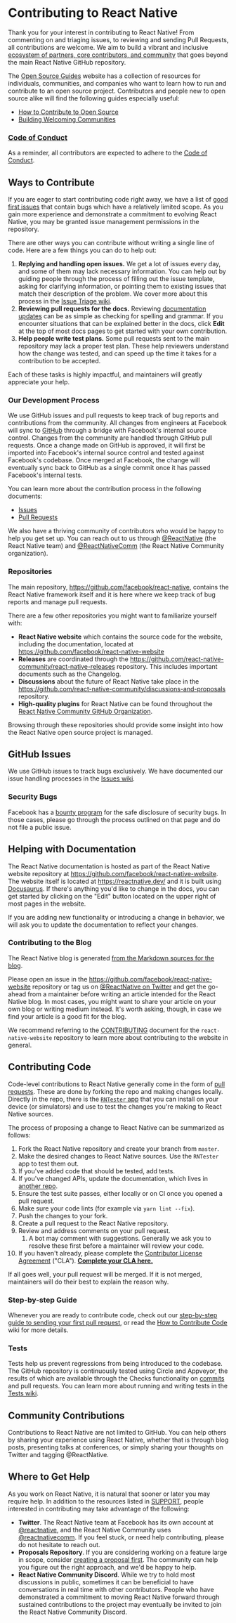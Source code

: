 # Contributing to React Native

Thank you for your interest in contributing to React Native! From commenting on and triaging issues, to reviewing and sending Pull Requests, all contributions are welcome. We aim to build a vibrant and inclusive [ecosystem of partners, core contributors, and community](ECOSYSTEM.md) that goes beyond the main React Native GitHub repository.

The [Open Source Guides](https://opensource.guide/) website has a collection of resources for individuals, communities, and companies who want to learn how to run and contribute to an open source project. Contributors and people new to open source alike will find the following guides especially useful:

* [How to Contribute to Open Source](https://opensource.guide/how-to-contribute/)
* [Building Welcoming Communities](https://opensource.guide/building-community/)


### [Code of Conduct](https://github.com/facebook/react/blob/master/CODE_OF_CONDUCT.md)

As a reminder, all contributors are expected to adhere to the [Code of Conduct](https://github.com/facebook/react/blob/master/CODE_OF_CONDUCT.md).

## Ways to Contribute

If you are eager to start contributing code right away, we have a list of [good first issues](https://github.com/facebook/react-native/labels/good%20first%20issue) that contain bugs which have a relatively limited scope. As you gain more experience and demonstrate a commitment to evolving React Native, you may be granted issue management permissions in the repository.

There are other ways you can contribute without writing a single line of code. Here are a few things you can do to help out:

1. **Replying and handling open issues.** We get a lot of issues every day, and some of them may lack necessary information. You can help out by guiding people through the process of filling out the issue template, asking for clarifying information, or pointing them to existing issues that match their description of the problem. We cover more about this process in the [Issue Triage wiki](https://github.com/facebook/react-native/wiki/Issues#triage).
2. **Reviewing pull requests for the docs.** Reviewing [documentation updates](https://github.com/facebook/react-native-website/pulls) can be as simple as checking for spelling and grammar. If you encounter situations that can be explained better in the docs, click **Edit** at the top of most docs pages to get started with your own contribution.
3. **Help people write test plans.** Some pull requests sent to the main repository may lack a proper test plan. These help reviewers understand how the change was tested, and can speed up the time it takes for a contribution to be accepted.

Each of these tasks is highly impactful, and maintainers will greatly appreciate your help.

### Our Development Process

We use GitHub issues and pull requests to keep track of bug reports and contributions from the community. All changes from engineers at Facebook will sync to [GitHub](https://github.com/facebook/react-native) through a bridge with Facebook's internal source control. Changes from the community are handled through GitHub pull requests. Once a change made on GitHub is approved, it will first be imported into Facebook's internal source control and tested against Facebook's codebase. Once merged at Facebook, the change will eventually sync back to GitHub as a single commit once it has passed Facebook's internal tests.

You can learn more about the contribution process in the following documents:

* [Issues](https://github.com/facebook/react-native/wiki/Issues)
* [Pull Requests](https://github.com/facebook/react-native/wiki/Pull-Requests)

We also have a thriving community of contributors who would be happy to help you get set up. You can reach out to us through [@ReactNative](http://twitter.com/reactnative) (the React Native team) and [@ReactNativeComm](http://twitter.com/reactnativecomm) (the React Native Community organization).

### Repositories

The main repository, <https://github.com/facebook/react-native>, contains the React Native framework itself and it is here where we keep track of bug reports and manage pull requests.

There are a few other repositories you might want to familiarize yourself with:

* **React Native website** which contains the source code for the website, including the documentation, located at <https://github.com/facebook/react-native-website>
* **Releases** are coordinated through the <https://github.com/react-native-community/react-native-releases> repository. This includes important documents such as the Changelog.
* **Discussions** about the future of React Native take place in the <https://github.com/react-native-community/discussions-and-proposals> repository.
* **High-quality plugins** for React Native can be found throughout the [React Native Community GitHub Organization](http://github.com/react-native-community/).

Browsing through these repositories should provide some insight into how the React Native open source project is managed.

## GitHub Issues

We use GitHub issues to track bugs exclusively. We have documented our issue handling processes in the [Issues wiki](https://github.com/facebook/react-native/wiki/Issues).

### Security Bugs

Facebook has a [bounty program](https://www.facebook.com/whitehat/) for the safe disclosure of security bugs. In those cases, please go through the process outlined on that page and do not file a public issue.

## Helping with Documentation

The React Native documentation is hosted as part of the React Native website repository at https://github.com/facebook/react-native-website. The website itself is located at <https://reactnative.dev/> and it is built using [Docusaurus](https://docusaurus.io/). If there's anything you'd like to change in the docs, you can get started by clicking on the "Edit" button located on the upper right of most pages in the website.

If you are adding new functionality or introducing a change in behavior, we will ask you to update the documentation to reflect your changes.

### Contributing to the Blog

The React Native blog is generated [from the Markdown sources for the blog](https://github.com/facebook/react-native-website/tree/master/website/blog).

Please open an issue in the https://github.com/facebook/react-native-website repository or tag us on [@ReactNative on Twitter](http://twitter.com/reactnative) and get the go-ahead from a maintainer before writing an article intended for the React Native blog. In most cases, you might want to share your article on your own blog or writing medium instead. It's worth asking, though, in case we find your article is a good fit for the blog.

We recommend referring to the [CONTRIBUTING](https://github.com/facebook/react-native-website/blob/master/CONTRIBUTING.md) document for the `react-native-website` repository to learn more about contributing to the website in general.

## Contributing Code

Code-level contributions to React Native generally come in the form of [pull requests](https://help.github.com/en/articles/about-pull-requests). These are done by forking the repo and making changes locally. Directly in the repo, there is the [`RNTester` app](/RNTester) that you can install on your device (or simulators) and use to test the changes you're making to React Native sources.

The process of proposing a change to React Native can be summarized as follows:

1. Fork the React Native repository and create your branch from `master`.
2. Make the desired changes to React Native sources. Use the `RNTester` app to test them out.
3. If you've added code that should be tested, add tests.
4. If you've changed APIs, update the documentation, which lives in [another repo](https://github.com/facebook/react-native-website/).
5. Ensure the test suite passes, either locally or on CI once you opened a pull request.
6. Make sure your code lints (for example via `yarn lint --fix`).
7. Push the changes to your fork.
8. Create a pull request to the React Native repository.
9. Review and address comments on your pull request.
    1. A bot may comment with suggestions. Generally we ask you to resolve these first before a maintainer will review your code.
10. If you haven't already, please complete the [Contributor License Agreement](https://github.com/facebook/react-native/wiki/Contributor-License-Agreement) ("CLA"). **[Complete your CLA here.](https://code.facebook.com/cla)**

If all goes well, your pull request will be merged. If it is not merged, maintainers will do their best to explain the reason why.

### Step-by-step Guide

Whenever you are ready to contribute code, check out our [step-by-step guide to sending your first pull request](https://github.com/facebook/react-native/wiki/Pull-Requests#getting-ready-to-submit-your-first-pull-request), or read the [How to Contribute Code](https://github.com/facebook/react-native/wiki/How-to-Contribute) wiki for more details.

### Tests

Tests help us prevent regressions from being introduced to the codebase. The GitHub repository is continuously tested using Circle and Appveyor, the results of which are available through the Checks functionality on [commits](https://github.com/facebook/react-native/commits/master) and pull requests. You can learn more about running and writing tests in the [Tests wiki](http://github.com/facebook/react-native/wiki/Tests).

## Community Contributions

Contributions to React Native are not limited to GitHub. You can help others by sharing your experience using React Native, whether that is through blog posts, presenting talks at conferences, or simply sharing your thoughts on Twitter and tagging @ReactNative.

## Where to Get Help

As you work on React Native, it is natural that sooner or later you may require help. In addition to the resources listed in [SUPPORT](.github/SUPPORT.md), people interested in contributing may take advantage of the following:

* **Twitter**. The React Native team at Facebook has its own account at [@reactnative](https://twitter.com/reactnative), and the React Native Community uses [@reactnativecomm](https://twitter.com/reactnativecomm). If you feel stuck, or need help contributing, please do not hesitate to reach out.
* **Proposals Repository**. If you are considering working on a feature large in scope, consider [creating a proposal first](https://github.com/react-native-community/discussions-and-proposals). The community can help you figure out the right approach, and we'd be happy to help.
* **React Native Community Discord**. While we try to hold most discussions in public, sometimes it can be beneficial to have conversations in real time with other contributors. People who have demonstrated a commitment to moving React Native forward through sustained contributions to the project may eventually be invited to join the React Native Community Discord.
